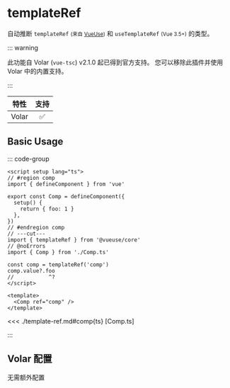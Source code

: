 # templateRef <PackageVersion name="@vue-macros/volar" />

<StabilityLevel level="official" />

自动推断 `templateRef` <small>(来自 [VueUse](https://vueuse.org/core/templateRef/))</small> 和 `useTemplateRef` <small>(Vue 3.5+)</small> 的类型。

::: warning

此功能自 Volar (`vue-tsc`) v2.1.0 起已得到官方支持。
您可以移除此插件并使用 Volar 中的内置支持。

:::

| 特性  |        支持        |
| :---: | :----------------: |
| Volar | :white_check_mark: |

## Basic Usage

::: code-group

```vue [App.vue] twoslash
<script setup lang="ts">
// #region comp
import { defineComponent } from 'vue'

export const Comp = defineComponent({
  setup() {
    return { foo: 1 }
  },
})
// #endregion comp
// ---cut---
import { templateRef } from '@vueuse/core'
// @noErrors
import { Comp } from './Comp.ts'

const comp = templateRef('comp')
comp.value?.foo
//           ^?
</script>

<template>
  <Comp ref="comp" />
</template>
```

<<< ./template-ref.md#comp{ts} [Comp.ts]

:::

## Volar 配置

无需额外配置
